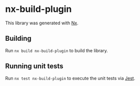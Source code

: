 # nx-build-plugin

This library was generated with [Nx](https://nx.dev).

## Building

Run `nx build nx-build-plugin` to build the library.

## Running unit tests

Run `nx test nx-build-plugin` to execute the unit tests via [Jest](https://jestjs.io).
